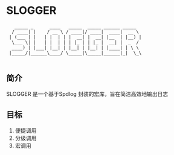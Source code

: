 # SLOGGER
```
   _____ _      ____   _____  _____ ______ _____  
  / ____| |    / __ \ / ____|/ ____|  ____|  __ \ 
 | (___ | |   | |  | | |  __| |  __| |__  | |__) |
  \___ \| |   | |  | | | |_ | | |_ |  __| |  _  / 
  ____) | |___| |__| | |__| | |__| | |____| | \ \ 
 |_____/|______\____/ \_____|\_____|______|_|  \_\
                                                  
```
## 简介
SLOGGER 是一个基于Spdlog 封装的宏库，旨在简洁高效地输出日志


## 目标
1. 便捷调用
2. 分级调用
3. 宏调用